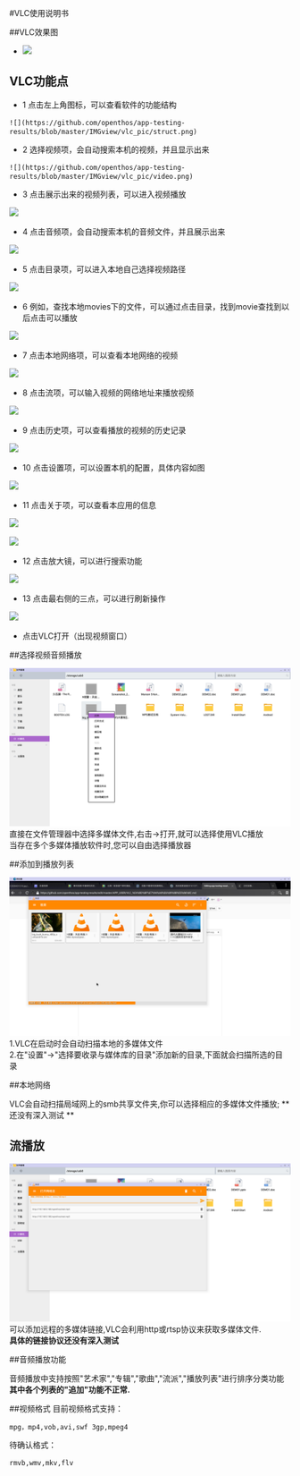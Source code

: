 #VLC使用说明书

##VLC效果图
- ![](https://github.com/openthos/app-testing-results/blob/master/IMGview/vlc_pic/video.png)

## VLC功能点

   - 1 点击左上角图标，可以查看软件的功能结构
   
    ![](https://github.com/openthos/app-testing-results/blob/master/IMGview/vlc_pic/struct.png)
        
   - 2 选择视频项，会自动搜索本机的视频，并且显示出来
   
    ![](https://github.com/openthos/app-testing-results/blob/master/IMGview/vlc_pic/video.png)

   - 3 点击展示出来的视频列表，可以进入视频播放
   
   ![](https://github.com/openthos/app-testing-results/blob/master/IMGview/vlc_pic/video_play.png)

   - 4 点击音频项，会自动搜索本机的音频文件，并且展示出来
   
   ![](https://github.com/openthos/app-testing-results/blob/master/IMGview/vlc_pic/music.png)
   
   - 5 点击目录项，可以进入本地自己选择视频路径
   
   ![](https://github.com/openthos/app-testing-results/blob/master/IMGview/vlc_pic/list.png)
   
   - 6 例如，查找本地movies下的文件，可以通过点击目录，找到movie查找到以后点击可以播放
   
   ![](https://github.com/openthos/app-testing-results/blob/master/IMGview/vlc_pic/list_video.png)
   
   - 7 点击本地网络项，可以查看本地网络的视频
   
   ![](https://github.com/openthos/app-testing-results/blob/master/IMGview/vlc_pic/net.png)
   
   - 8 点击流项，可以输入视频的网络地址来播放视频
   
   ![](https://github.com/openthos/app-testing-results/blob/master/IMGview/vlc_pic/net_stream.png)
   
   - 9 点击历史项，可以查看播放的视频的历史记录
   
   ![](https://github.com/openthos/app-testing-results/blob/master/IMGview/vlc_pic/history.png)
   
   - 10 点击设置项，可以设置本机的配置，具体内容如图
   
   ![](https://github.com/openthos/app-testing-results/blob/master/IMGview/vlc_pic/setting.png)
   
   - 11 点击关于项，可以查看本应用的信息
   
   ![](https://github.com/openthos/app-testing-results/blob/master/IMGview/vlc_pic/about.png)
   
   ![](https://github.com/openthos/app-testing-results/blob/master/IMGview/vlc_pic/permission.png)
   
   - 12 点击放大镜，可以进行搜索功能
   
   ![](https://github.com/openthos/app-testing-results/blob/master/IMGview/vlc_pic/search.png)
   
   - 13 点击最右侧的三点，可以进行刷新操作
   
   ![](https://github.com/openthos/app-testing-results/blob/master/IMGview/vlc_pic/refresh.png)
   
   
- 点击VLC打开（出现视频窗口）  

##选择视频音频播放  

![image](../IMGview/openvideo_from_FM.png)  
直接在文件管理器中选择多媒体文件,右击->打开,就可以选择使用VLC播放  
当存在多个多媒体播放软件时,您可以自由选择播放器  

##添加到播放列表

![image](../IMGview/list.png)
1.VLC在启动时会自动扫描本地的多媒体文件  
2.在"设置"->"选择要收录与媒体库的目录"添加新的目录,下面就会扫描所选的目录  

##本地网络  

VLC会自动扫描局域网上的smb共享文件夹,你可以选择相应的多媒体文件播放;
** 还没有深入测试 **

## 流播放

  ![image](../IMGview/stream-ok.png)
可以添加远程的多媒体链接,VLC会利用http或rtsp协议来获取多媒体文件.  
**具体的链接协议还没有深入测试**  

##音频播放功能  

 音频播放中支持按照"艺术家","专辑","歌曲","流派","播放列表"进行排序分类功能  
 **其中各个列表的"追加"功能不正常.**

##视频格式
目前视频格式支持：
```
mpg，mp4,vob,avi,swf 3gp,mpeg4  
```
待确认格式： 
```
rmvb,wmv,mkv,flv  
```
